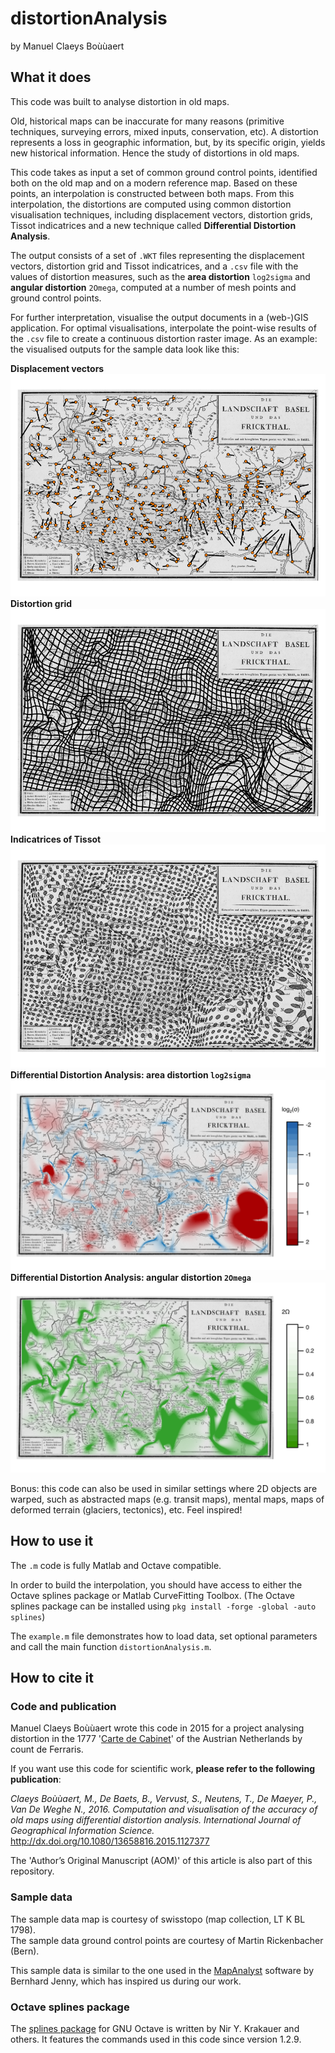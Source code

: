 # distortionAnalysis

by Manuel Claeys Boùùaert

## What it does

This code was built to analyse distortion in old maps.

Old, historical maps can be inaccurate for many reasons (primitive techniques, surveying errors, mixed inputs, conservation, etc). 
A distortion represents a loss in geographic information, but, by its specific origin, yields new historical information. 
Hence the study of distortions in old maps.

This code takes as input a set of common ground control points, identified both on the old map and on a modern reference map.
Based on these points, an interpolation is constructed between both maps. 
From this interpolation, the distortions are computed using common distortion visualisation techniques, including displacement vectors, distortion grids, Tissot indicatrices and a new technique called **Differential Distortion Analysis**.

The output consists of a set of `.WKT` files representing the displacement vectors, distortion grid and Tissot indicatrices, and a `.csv` file with the values of distortion measures, such as the **area distortion** `log2sigma` and **angular distortion** `2Omega`, computed at a number of mesh points and ground control points.

For further interpretation, visualise the output documents in a (web-)GIS application. For optimal visualisations, interpolate the point-wise results of the `.csv` file to create a continuous distortion raster image.
As an example: the visualised outputs for the sample data look like this: 
 
**Displacement vectors**  
![](/example_output/old_map_displacementVectors.png?raw=true)  
**Distortion grid**  
![](/example_output/old_map_distortionGrid.png?raw=true)  
**Indicatrices of Tissot**  
![](/example_output/old_map_indicatrices.png?raw=true)  
**Differential Distortion Analysis: area distortion `log2sigma`**  
![](/example_output/old_map_log2sigma_scalebar.png?raw=true)  
**Differential Distortion Analysis: angular distortion `2Omega`**  
![](/example_output/old_map_2Omega_scalebar.png?raw=true)  

Bonus: this code can also be used in similar settings where 2D objects are warped, such as abstracted maps (e.g. transit maps), mental maps, maps of deformed terrain (glaciers, tectonics), etc. Feel inspired!

## How to use it

The `.m` code is fully Matlab and Octave compatible.

In order to build the interpolation, you should have access to either the Octave splines package or Matlab CurveFitting Toolbox.
(The Octave splines package can be installed using `pkg install -forge -global -auto splines`)

The `example.m` file demonstrates how to load data, set optional parameters and call the main function `distortionAnalysis.m`.

## How to cite it

### Code and publication

Manuel Claeys Boùùaert wrote this code in 2015 for a project analysing distortion in the 1777 '[Carte de Cabinet](http://belgica.kbr.be/nl/coll/cp/cpFerraris_nl.html)' of the Austrian Netherlands by count de Ferraris.

If you want use this code for scientific work, **please refer to the following publication**:

*Claeys Boùùaert, M., De Baets, B., Vervust, S., Neutens, T., De Maeyer, P., Van De Weghe N., 2016. Computation and visualisation of the accuracy of old maps using differential distortion analysis. International Journal of Geographical Information Science.*  
<http://dx.doi.org/10.1080/13658816.2015.1127377>

The 'Author’s Original Manuscript (AOM)' of this article is also part of this repository.

### Sample data

The sample data map is courtesy of swisstopo (map collection, LT K BL 1798).   
The sample data ground control points are courtesy of Martin Rickenbacher (Bern).

This sample data is similar to the one used in the [MapAnalyst](<http://www.mapanalyst.org>) software by Bernhard Jenny, which has inspired us during our work.

### Octave splines package

The [splines package](http://octave.sourceforge.net/splines) for GNU Octave is written by Nir Y. Krakauer and others. It features the commands used in this code since version 1.2.9.